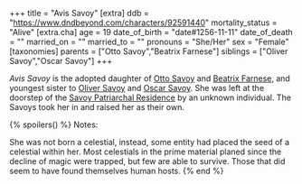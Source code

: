 +++
title = "Avis Savoy"
[extra]
ddb = "https://www.dndbeyond.com/characters/92591440"
mortality_status = "Alive"
[extra.cha]
age = 19
date_of_birth = "date#1256-11-11"
date_of_death = ""
married_on = ""
married_to = ""
pronouns = "She/Her"
sex = "Female"
[taxonomies]
parents = ["Otto Savoy","Beatrix Farnese"]
siblings = ["Oliver Savoy","Oscar Savoy"]
+++

*Avis Savoy* is the adopted daughter of [Otto Savoy](@/characters/otto-savoy.md) and [Beatrix Farnese](@/characters/beatrix-farnese.md), and youngest sister to [Oliver Savoy](@/characters/oliver-savoy.md) and [Oscar Savoy](@/characters/oscar-savoy.md). She was left at the doorstep of the [Savoy Patriarchal Residence](@/locations/savoy-patriarchal-residence.md) by an unknown individual. The Savoys took her in and raised her as their own.


{% spoilers() %}
Notes:

She was not born a celestial, instead, some entity had placed the seed of a celestial within her. Most celestials in the prime material planed since the decline of magic were trapped, but few are able to survive. Those that did seem to have found themselves human hosts.
{% end %}
